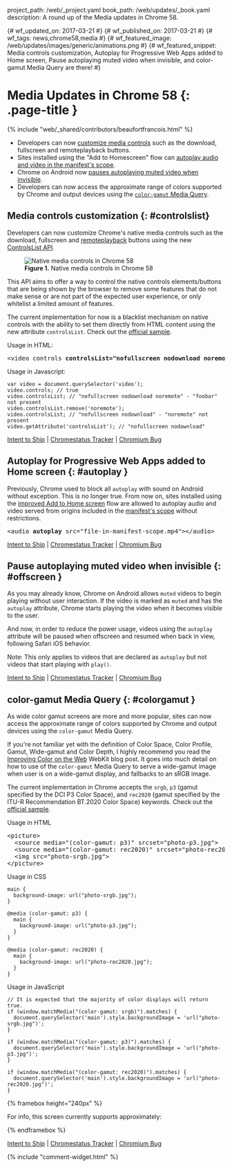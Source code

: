project_path: /web/_project.yaml
book_path: /web/updates/_book.yaml
description: A round up of the Media updates in Chrome 58.

{# wf_updated_on: 2017-03-21 #}
{# wf_published_on: 2017-03-21 #}
{# wf_tags: news,chrome58,media #}
{# wf_featured_image: /web/updates/images/generic/animations.png #}
{# wf_featured_snippet: Media controls customization, Autoplay for Progressive Web Apps added to Home screen, Pause autoplaying muted video when invisible, and color-gamut Media Query are there! #}

# Media Updates in Chrome 58 {: .page-title }

{% include "web/_shared/contributors/beaufortfrancois.html" %}

- Developers can now [customize media controls](#controlslist) such as the
  download, fullscreen and remoteplayback buttons.
- Sites installed using the "Add to Homescreen" flow can [autoplay audio
  and video in the manifest's scope](#autoplay).
- Chrome on Android now [pauses autoplaying muted video when invisible](#offscreen).
- Developers can now access the approximate range of colors supported by Chrome and
  output devices using the [`color-gamut` Media Query](#colorgamut).

## Media controls customization {: #controlslist}

Developers can now customize Chrome's native media controls such as the
download, fullscreen and [remoteplayback] buttons using the new [ControlsList API].

<div class="attempt-right">
<figure>
  <img src="/web/updates/images/2017/03/media-controls.png"
       alt="Native media controls in Chrome 58">
  <figcaption>
    <b>Figure 1.</b>
    Native media controls in Chrome 58
  </figcaption>
</figure>
</div>

This API aims to offer a way to control the native controls elements/buttons
that are being shown by the browser to remove some features that do not make
sense or are not part of the expected user experience, or only whitelist a
limited amount of features.

The current implementation for now is a blacklist mechanism on native controls
with the ability to set them directly from HTML content using the new 
attribute `controlsList`. Check out the [official
sample](https://googlechrome.github.io/samples/media/controlslist.html).

<div class="clearfix"></div>

Usage in HTML:

<pre class="prettyprint lang-html">
&lt;video controls <b>controlsList="nofullscreen nodownload noremote foobar"</b>>&lt;/video>
</pre>

Usage in Javascript:

    var video = document.querySelector('video');
    video.controls; // true
    video.controlsList; // "nofullscreen nodownload noremote" - "foobar" not present
    video.controlsList.remove('noremote');
    video.controlsList; // "nofullscreen nodownload" - "noremote" not present
    video.getAttribute('controlsList'); // "nofullscreen nodownload"

[Intent to Ship](https://groups.google.com/a/chromium.org/forum/#!topic/blink-dev/tFuQd3AcsIQ/discussion) &#124;
[Chromestatus Tracker](https://www.chromestatus.com/features/5737006365671424) &#124;
[Chromium Bug](https://bugs.chromium.org/p/chromium/issues/detail?id=685018)

## Autoplay for Progressive Web Apps added to Home screen {: #autoplay }

Previously, Chrome used to block all `autoplay` with sound on Android without
exception. This is no longer true. From now on, sites installed using the
[improved Add to Home screen] flow are allowed to autoplay audio and video
served from origins included in the [manifest's scope] without restrictions.

<pre class="prettyprint lang-html">
&lt;audio <b>autoplay</b> src="file-in-manifest-scope.mp4">&lt;/audio>
</pre>

[Intent to Ship](https://groups.google.com/a/chromium.org/d/topic/blink-dev/DW7_yxL_HjE/discussion) &#124;
[Chromestatus Tracker](https://www.chromestatus.com/features/5715456904134656) &#124;
[Chromium Bug](https://bugs.chromium.org/p/chromium/issues/detail?id=676312)

## Pause autoplaying muted video when invisible {: #offscreen }

As you may already know, Chrome on Android allows `muted` videos to begin playing
without user interaction. If the video is marked as `muted` and has the `autoplay`
attribute, Chrome starts playing the video when it becomes visible to the
user.

And now, in order to reduce the power usage, videos using the `autoplay`
attribute will be paused when offscreen and resumed when back in view,
following Safari iOS behavior.

Note: This only applies to videos that are declared as `autoplay` but not videos
that start playing with `play()`.

[Intent to Ship](https://groups.google.com/a/chromium.org/d/topic/blink-dev/UtFM-kndhaI/discussion) &#124;
[Chromestatus Tracker](https://www.chromestatus.com/features/5651339115757568) &#124;
[Chromium Bug](https://bugs.chromium.org/p/chromium/issues/detail?id=690468)

## color-gamut Media Query {: #colorgamut }

As wide color gamut screens are more and more popular, sites can now access the
approximate range of colors supported by Chrome and output devices using the
`color-gamut` Media Query.

If you're not familiar yet with the definition of Color Space, Color Profile,
Gamut, Wide-gamut and Color Depth, I highly recommend you read the 
[Improving Color on the Web] WebKit blog post. It goes into much detail on how
to use of the `color-gamut` Media Query to serve a wide-gamut image when user
is on a wide-gamut display, and fallbacks to an sRGB image.
 
The current implementation in Chrome accepts the `srgb`, `p3` (gamut specified
by the DCI P3 Color Space), and `rec2020` (gamut specified by the ITU-R
Recommendation BT.2020 Color Space) keywords. Check out the [official
sample](https://googlechrome.github.io/samples/media/color-gamut-media-query.html).

Usage in HTML

<pre class="prettyprint lang-html">
&lt;picture>
  &lt;source media="(color-gamut: p3)" srcset="photo-p3.jpg">
  &lt;source media="(color-gamut: rec2020)" srcset="photo-rec2020.jpg">
  &lt;img src="photo-srgb.jpg">
&lt;/picture>
</pre>

Usage in CSS

    main {
      background-image: url("photo-srgb.jpg");
    }
    
    @media (color-gamut: p3) {
      main {
        background-image: url("photo-p3.jpg");
      }
    }
    
    @media (color-gamut: rec2020) {
      main {
        background-image: url("photo-rec2020.jpg");
      }
    }

Usage in JavaScript

    // It is expected that the majority of color displays will return true.
    if (window.matchMedia("(color-gamut: srgb)").matches) {
      document.querySelector('main').style.backgroundImage = 'url("photo-srgb.jpg")';
    }
    
    if (window.matchMedia("(color-gamut: p3)").matches) {
      document.querySelector('main').style.backgroundImage = 'url("photo-p3.jpg")';
    }

    if (window.matchMedia("(color-gamut: rec2020)").matches) {
      document.querySelector('main').style.backgroundImage = 'url("photo-rec2020.jpg")';
    }

{% framebox height="240px" %}
<p>For info, this screen currently supports approximately:</p>
<ul>
  <li id="srgb" hidden>
    the sRGB gamut or more.
  </li>
  <li id="p3" hidden>
    the gamut specified by the DCI P3 Color Space or more.
  </li>
  <li id="rec2020" hidden>
    the gamut specified by the ITU-R Recommendation BT.2020 Color Space or more.
  </li>
</ul>
<script>
  document.querySelector('#srgb').hidden = !window.matchMedia("(color-gamut: srgb)").matches;
  document.querySelector('#p3').hidden = !window.matchMedia("(color-gamut: p3)").matches;
  document.querySelector('#rec2020').hidden = !window.matchMedia("(color-gamut: rec2020)").matches;
</script>
{% endframebox %}

[Intent to Ship](https://groups.google.com/a/chromium.org/forum/#!msg/blink-dev/36CcloDrB3E/1wMSNMl9BQAJ) &#124;
[Chromestatus Tracker](https://www.chromestatus.com/features/5354410980933632) &#124;
[Chromium Bug](https://bugs.chromium.org/p/chromium/issues/detail?id=685456)

{% include "comment-widget.html" %}

[remoteplayback]: https://w3c.github.io/remote-playback/
[ControlsList API]: https://github.com/WICG/controls-list/blob/gh-pages/explainer.md
[improved Add to Home screen]: https://blog.chromium.org/2017/02/integrating-progressive-web-apps-deeply.html
[manifest's scope]: /web/fundamentals/engage-and-retain/web-app-manifest/
[Improving Color on the Web]: https://webkit.org/blog/6682/improving-color-on-the-web/

